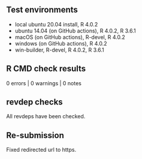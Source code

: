 ## Test environments
* local ubuntu 20.04 install, R 4.0.2
* ubuntu 14.04 (on GitHub actions), R 4.0.2, R 3.6.1
* macOS (on GitHub actions), R-devel, R 4.0.2
* windows (on GitHub actions), R 4.0.2
* win-builder, R-devel, R 4.0.2, R 3.6.1

## R CMD check results

0 errors | 0 warnings | 0 notes

## revdep checks

All revdeps have been checked.

## Re-submission

Fixed redirected url to https.
